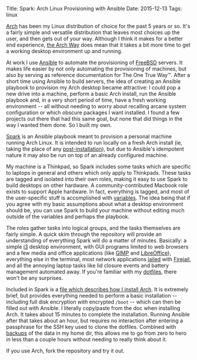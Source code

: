 Title: Spark: Arch Linux Provisioning with Ansible
Date: 2015-12-13
Tags: linux

[Arch](https://www.archlinux.org/) has been my Linux distribution of choice for the past 5 years or so. It's a fairly simple and versatile distribution that leaves most choices up the user, and then gets out of your way. Although I think it makes for a better end experience, [the Arch Way](https://wiki.archlinux.org/index.php/Arch_Linux#Principles) does mean that it takes a bit more time to get a working desktop environment up and running.

At work I use [Ansible](http://www.ansible.com/) to automate the provisioning of [FreeBSD](https://www.freebsd.org/) servers. It makes life easier by not only automating the provisioning of machines, but also by serving as reference documentation for The One True Way&trade;. After a short time using Ansible to build servers, the idea of creating an Ansible playbook to provision my Arch desktop became attractive: I could pop a new drive into a machine, perform a basic Arch install, run the Ansible playbook and, in a very short period of time, have a fresh working environment -- all without needing to worry about recalling arcane system configuration or which obscure packages I want installed. I found a few projects out there that had this same goal, but none that did things in the way I wanted them done. So I built my own.

[Spark](https://github.com/pigmonkey/spark) is an Ansible playbook meant to provision a personal machine running Arch Linux. It is intended to run locally on a fresh Arch install (ie, taking the place of any [post-installation](https://wiki.archlinux.org/index.php/Installation_guide#Post-installation)), but due to Ansible's idempotent nature it may also be run on top of an already configured machine.

My machine is a Thinkpad, so Spark includes some tasks which are specific to laptops in general and others which only apply to Thinkpads. These tasks are tagged and isolated into their own roles, making it easy to use Spark to build desktops on other hardware. A community-contributed Macbook role exists to support Apple hardware. In fact, everything is tagged, and most of the user-specific stuff is accomplished with [variables](https://github.com/pigmonkey/spark/blob/master/group_vars/all). The idea being that if you agree with my basic assumptions about what a desktop environment should be, you can use Spark to build your machine without editing much outside of the variables and perhaps the playbook.

The roles gather tasks into logical groups, and the tasks themselves are fairly simple. A quick skim through the repository will provide an understanding of everything Spark will do a matter of minutes. Basically: a simple [i3](http://i3wm.org/) desktop environment, with GUI programs limited to web browsers and a few media and office applications (like [GIMP](http://www.gimp.org/) and [LibreOffice](https://www.libreoffice.org/)), everything else in the terminal, most network applications [jailed](/2015/08/firejail/) with [Firejail](https://l3net.wordpress.com/projects/firejail/), and all the annoying laptop tasks like lid closure events and battery management automated away. If you're familiar with my [dotfiles](https://github.com/pigmonkey/dotfiles), there won't be any surprises.

Included in Spark is a [file which describes how I install Arch](https://github.com/pigmonkey/spark/blob/master/INSTALL.md). It is extremely brief, but provides everything needed to perform a basic installation -- including full disk encryption *with* encrypted `/boot` -- which can then be filled out with Ansible. I literally copy/paste from the doc when installing Arch. It takes about 15 minutes to complete the installation. Running Ansible after that takes about an hour, but requires no interaction after entering a passphrase for the SSH key used to clone the dotfiles. Combined with [backups](/tag/backups/) of the data in my home dir, this allows me to go from zero to hero in less than a couple hours without needing to really think about it.

If you use Arch, fork the repository and try it out.
